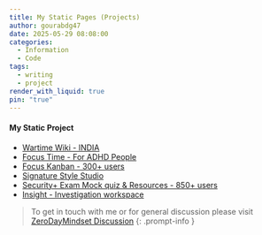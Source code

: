 ```yaml
---
title: My Static Pages (Projects)
author: gourabdg47
date: 2025-05-29 08:08:00
categories:
  - Information
  - Code
tags:
  - writing
  - project
render_with_liquid: true
pin: "true"
---
```


#### My Static Project

- [Wartime Wiki - INDIA](https://gourabdg47.github.io/assets/code/wartime_wiki/wartime_wiki_india.html)
- [Focus Time - For ADHD People](https://gourabdg47.github.io/assets/code/focustime-landing-page.html)
- [Focus Kanban - 300+ users](https://gourabdg47.github.io/assets/code/simple-task-tracker.html)
- [Signature Style Studio](https://gourabdg47.github.io/assets/code/sig_style_generator/sig-style-generator-v1.html)
- [Security+ Exam Mock quiz & Resources - 850+ users](https://gourabdg47.github.io/assets/projects/security_exam_quiz/index.html)
- [Insight - Investigation workspace](https://gourabdg47.github.io/assets/projects/investigation_workspace/index.html)


> To get in touch with me or for general discussion please visit [ZeroDayMindset Discussion](https://github.com/orgs/X3N0-G0D/discussions) 
{: .prompt-info }
